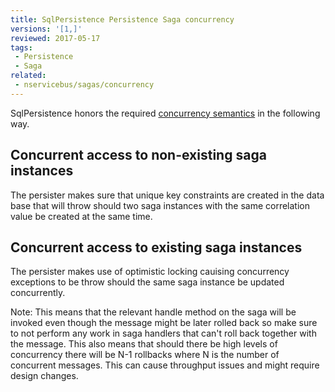 ```yaml
---
title: SqlPersistence Persistence Saga concurrency
versions: '[1,]'
reviewed: 2017-05-17
tags:
 - Persistence
 - Saga
related:
 - nservicebus/sagas/concurrency
---
```


SqlPersistence honors the required [concurrency semantics](/nservicebus/sagas/concurrency.md) in the following way.

## Concurrent access to non-existing saga instances

The persister makes sure that unique key constraints are created in the data base that will throw should two saga instances with the same correlation value be created at the same time.

## Concurrent access to existing saga instances

The persister makes use of optimistic locking cauising concurrency exceptions to be throw should the same saga instance be updated concurrently.

Note: This means that the relevant handle method on the saga will be invoked even though the message might be later rolled back so make sure to not perform any work in saga handlers that can't roll back together with the message. This also means that should there be high levels of concurrency there will be N-1 rollbacks where N is the number of concurrent messages. This can cause throughput issues and might require design changes.